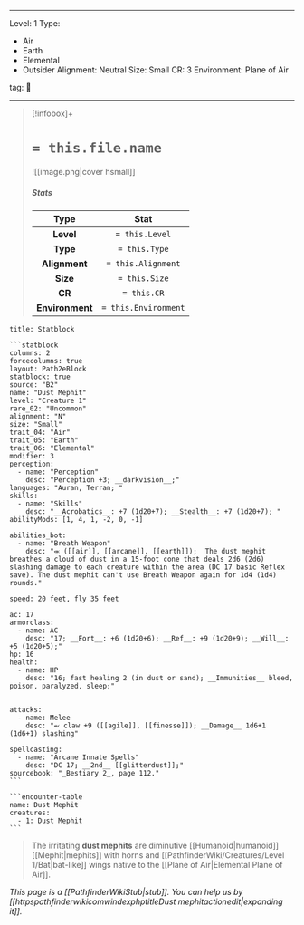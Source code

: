 
---



Level: 1
Type:
- Air
- Earth
- Elemental
- Outsider
Alignment: Neutral
Size: Small
CR: 3
Environment: Plane of Air



tag: 👹

---

> [!infobox]+
> #  `= this.file.name`
> ![[image.png|cover hsmall]]
> ##### Stats
> Type | Stat |
> :---:|:---:|
> **Level** | `= this.Level` |
> **Type** | `= this.Type` |
> **Alignment** | `= this.Alignment` |
> **Size** | `= this.Size` |
> **CR** | `= this.CR` |
> **Environment** | `= this.Environment` |




````ad-info
title: Statblock

```statblock
columns: 2
forcecolumns: true
layout: Path2eBlock
statblock: true
source: "B2"
name: "Dust Mephit"
level: "Creature 1"
rare_02: "Uncommon"
alignment: "N"
size: "Small"
trait_04: "Air"
trait_05: "Earth"
trait_06: "Elemental"
modifier: 3
perception:
  - name: "Perception"
    desc: "Perception +3; __darkvision__;"
languages: "Auran, Terran; "
skills:
  - name: "Skills"
    desc: "__Acrobatics__: +7 (1d20+7); __Stealth__: +7 (1d20+7); "
abilityMods: [1, 4, 1, -2, 0, -1]

abilities_bot:
  - name: "Breath Weapon"
    desc: "⬺ ([[air]], [[arcane]], [[earth]]);  The dust mephit breathes a cloud of dust in a 15-foot cone that deals 2d6 (2d6) slashing damage to each creature within the area (DC 17 basic Reflex save). The dust mephit can't use Breath Weapon again for 1d4 (1d4) rounds."

speed: 20 feet, fly 35 feet

ac: 17
armorclass:
  - name: AC
    desc: "17; __Fort__: +6 (1d20+6); __Ref__: +9 (1d20+9); __Will__: +5 (1d20+5);"
hp: 16
health:
  - name: HP
    desc: "16; fast healing 2 (in dust or sand); __Immunities__ bleed, poison, paralyzed, sleep;"


attacks:
  - name: Melee
    desc: "⬻ claw +9 ([[agile]], [[finesse]]); __Damage__ 1d6+1 (1d6+1) slashing"

spellcasting:
  - name: "Arcane Innate Spells"
    desc: "DC 17; __2nd__ [[glitterdust]];"
sourcebook: "_Bestiary 2_, page 112."
```

```encounter-table
name: Dust Mephit
creatures:
  - 1: Dust Mephit
```

````



> The irritating **dust mephits** are diminutive [[Humanoid|humanoid]] [[Mephit|mephits]] with horns and [[PathfinderWiki/Creatures/Level 1/Bat|bat-like]] wings native to the [[Plane of Air|Elemental Plane of Air]].



*This page is a [[PathfinderWikiStub|stub]]. You can help us by [[httpspathfinderwikicomwindexphptitleDust mephitactionedit|expanding it]].*










